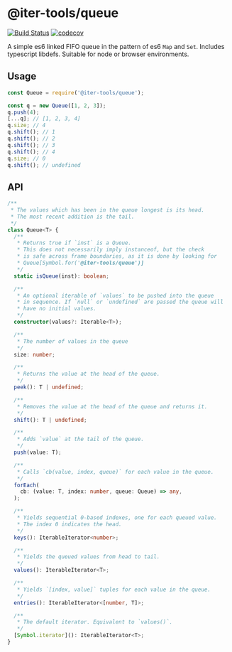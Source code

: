 # @iter-tools/queue

[![Build Status](https://travis-ci.org/iter-tools/queue.svg?branch=trunk)](https://travis-ci.org/iter-tools/queue)
[![codecov](https://codecov.io/gh/iter-tools/queue/branch/trunk/graph/badge.svg)](https://codecov.io/gh/iter-tools/queue)

A simple es6 linked FIFO queue in the pattern of es6 `Map` and `Set`. Includes typescript libdefs. Suitable for node or browser environments.

## Usage

```js
const Queue = require('@iter-tools/queue');

const q = new Queue([1, 2, 3]);
q.push(4);
[...q]; // [1, 2, 3, 4]
q.size; // 4
q.shift(); // 1
q.shift(); // 2
q.shift(); // 3
q.shift(); // 4
q.size; // 0
q.shift(); // undefined
```

## API

```ts
/**
 * The values which has been in the queue longest is its head.
 * The most recent addition is the tail.
 */
class Queue<T> {
  /**
   * Returns true if `inst` is a Queue.
   * This does not necessarily imply instanceof, but the check
   * is safe across frame boundaries, as it is done by looking for
   * Queue[Symbol.for('@iter-tools/queue')]
   */
  static isQueue(inst): boolean;

  /**
   * An optional iterable of `values` to be pushed into the queue
   * in sequence. If `null` or `undefined` are passed the queue will
   * have no initial values.
   */
  constructor(values?: Iterable<T>);

  /**
   * The number of values in the queue
   */
  size: number;

  /**
   * Returns the value at the head of the queue.
   */
  peek(): T | undefined;

  /**
   * Removes the value at the head of the queue and returns it.
   */
  shift(): T | undefined;

  /**
   * Adds `value` at the tail of the queue.
   */
  push(value: T);

  /**
   * Calls `cb(value, index, queue)` for each value in the queue.
   */
  forEach(
    cb: (value: T, index: number, queue: Queue) => any,
  );

  /**
   * Yields sequential 0-based indexes, one for each queued value.
   * The index 0 indicates the head.
   */
  keys(): IterableIterator<number>;

  /**
   * Yields the queued values from head to tail.
   */
  values(): IterableIterator<T>;

  /**
   * Yields `[index, value]` tuples for each value in the queue.
   */
  entries(): IterableIterator<[number, T]>;

  /**
   * The default iterator. Equivalent to `values()`.
   */
  [Symbol.iterator](): IterableIterator<T>;
}
```
